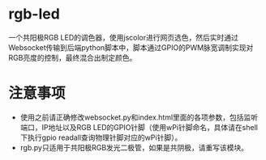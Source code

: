 # rgb-led
一个共阳极RGB LED的调色器，使用jscolor进行网页选色，然后实时通过Websocket传输到后端python脚本中，脚本通过GPIO的PWM脉宽调制实现对RGB亮度的控制，最终混合出制定颜色。

# 注意事项
- 使用之前请正确修改websocket.py和index.html里面的各项参数，包括监听端口，IP地址以及RGB LED的GPIO针脚（使用wPi针脚命名，具体请在shell下执行gpio readall查询物理针脚对应的wPi针脚）。
- rgb.py只适用于共阳极RGB发光二极管，如果是共阴极，请重写该模块。
